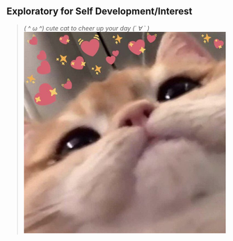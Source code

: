 ## Exploratory for Self Development/Interest
>**(* ^ ω ^) cute cat to cheer up your day (´ ∀ ` *)**
![](public/cute_cat_meme.jpg)